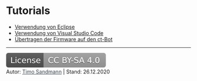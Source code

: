 # Tutorials

* [Verwendung von Eclipse](1_usage-eclipse.md)
* [Verwendung von Visual Studio Code](2_usage-vsc.md)
* [Übertragen der Firmware auf den ct-Bot](3_usage-avrdude.md)

---

<a href="https://creativecommons.org/licenses/by-sa/4.0/" target="_blank"><img src="images/license.svg" alt="License: CC BY-SA 4.0" style="left;margin-left:0;margin-right:1em;" /></a><br>
Autor: <a href="https://github.com/tsandmann" target="_blank" style="color:#3c454e;">Timo Sandmann</a> \| Stand: 26.12.2020
